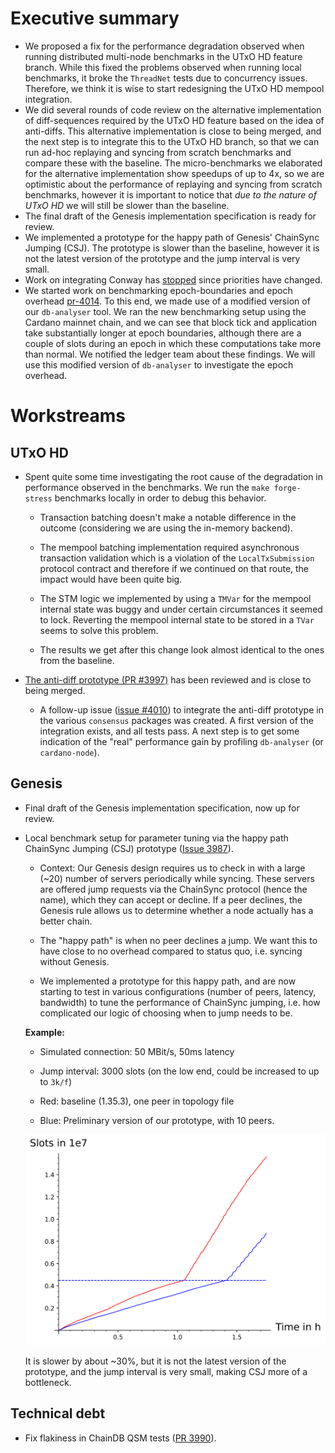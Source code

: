 # Executive summary

- We proposed a fix for the performance degradation observed when running
  distributed multi-node benchmarks in the UTxO HD feature branch. While this
  fixed the problems observed when running local benchmarks, it broke the
  `ThreadNet` tests due to concurrency issues. Therefore, we think it is wise to
  start redesigning the UTxO HD mempool integration.
- We did several rounds of code review on the alternative implementation of
  diff-sequences required by the UTxO HD feature based on the idea of
  anti-diffs. This alternative implementation is close to being merged, and the
  next step is to integrate this to the UTxO HD branch, so that we can run
  ad-hoc replaying and syncing from scratch benchmarks and compare these with
  the baseline. The micro-benchmarks we elaborated for the alternative
  implementation show speedups of up to 4x, so we are optimistic about the
  performance of replaying and syncing from scratch benchmarks, however it is
  important to notice that *due to the nature of UTxO HD* we will still be
  slower than the baseline.
- The final draft of the Genesis implementation specification is ready for
  review.
- We implemented a prototype for the happy path of Genesis' ChainSync Jumping
  (CSJ). The prototype is slower than the baseline, however it is not the latest
  version of the prototype and the jump interval is very small.
- Work on integrating Conway has [stopped][nicks-comment-conway] since
  priorities have changed.
- We started work on benchmarking epoch-boundaries and epoch overhead
  [pr-4014][pr-4014]. To this end, we made use of a modified version of our
  `db-analyser` tool. We ran the new benchmarking setup using the Cardano
  mainnet chain, and we can see that block tick and application take
  substantially longer at epoch boundaries, although there are a couple of slots
  during an epoch in which these computations take more than normal. We notified
  the ledger team about these findings. We will use this modified version of
  `db-analyser` to investigate the epoch overhead.


# Workstreams

## UTxO HD

 - Spent quite some time investigating the root cause of the degradation in
   performance observed in the benchmarks. We run the `make forge-stress`
   benchmarks locally in order to debug this behavior.

    - Transaction batching doesn't make a notable difference in the outcome
      (considering we are using the in-memory backend).

    - The mempool batching implementation required asynchronous transaction
      validation which is a violation of the `LocalTxSubmission` protocol
      contract and therefore if we continued on that route, the impact would
      have been quite big.

    - The STM logic we implemented by using a `TMVar` for the mempool internal
      state was buggy and under certain circumstances it seemed to lock.
      Reverting the mempool internal state to be stored in a `TVar` seems to
      solve this problem.

    - The results we get after this change look almost identical to the ones
      from the baseline.

  - [The anti-diff prototype (PR
    #3997)](https://github.com/input-output-hk/ouroboros-network/pull/3997) has
    been reviewed and is close to being merged.

    - A follow-up issue ([issue
      #4010](https://github.com/input-output-hk/ouroboros-network/issues/4010))
      to integrate the anti-diff prototype in the various `consensus` packages
      was created. A first version of the integration exists, and all tests
      pass. A next step is to get some indication of the "real" performance gain
      by profiling `db-analyser` (or `cardano-node`).

## Genesis

 - Final draft of the Genesis implementation specification, now up for review.

 - Local benchmark setup for parameter tuning via the happy path ChainSync
   Jumping (CSJ) prototype ([Issue 3987][issue-3987]).

    - Context: Our Genesis design requires us to check in with a large (~20)
      number of servers periodically while syncing. These servers are offered
      jump requests via the ChainSync protocol (hence the name), which they can
      accept or decline. If a peer declines, the Genesis rule allows us to
      determine whether a node actually has a better chain.

    - The "happy path" is when no peer declines a jump. We want this to have
      close to no overhead compared to status quo, i.e. syncing without Genesis.

    - We implemented a prototype for this happy path, and are now starting to
      test in various configurations (number of peers, latency, bandwidth) to
      tune the performance of ChainSync jumping, i.e. how complicated our logic
      of choosing when to jump needs to be.

    **Example:**

     - Simulated connection: 50 MBit/s, 50ms latency

     - Jump interval: 3000 slots (on the low end, could be increased to up to
       `3k/f`)

     - Red: baseline (1.35.3), one peer in topology file

     - Blue: Preliminary version of our prototype, with 10 peers.

    ![](/images/happy-path-csj-prototype-prelim.svg)

    It is slower by about ~30%, but it is not the latest version of the
    prototype, and the jump interval is very small, making CSJ more of a
    bottleneck.

## Technical debt

- Fix flakiness in ChainDB QSM tests ([PR 3990](https://github.com/input-output-hk/ouroboros-network/pull/3990)).

[issue-3987]: https://github.com/input-output-hk/ouroboros-network/issues/3987
[nicks-comment-conway]: https://github.com/input-output-hk/ouroboros-network/pull/3971#issuecomment-1252524031
[pr-4014]: https://github.com/input-output-hk/ouroboros-network/pull/4014
